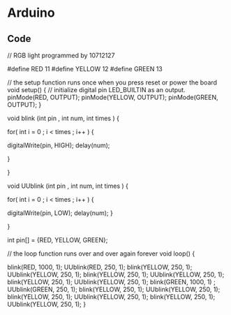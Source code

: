 # Arduino

## Code

// RGB light programmed by 10712127

#define RED 11
#define YELLOW 12
#define GREEN 13

// the setup function runs once when you press reset or power the board
void setup() {
  // initialize digital pin LED_BUILTIN as an output.
  pinMode(RED, OUTPUT);
  pinMode(YELLOW, OUTPUT);
  pinMode(GREEN, OUTPUT);
}

void blink (int pin , int num, int times  ) {

  for( int i = 0 ; i < times ; i++ ) {

   digitalWrite(pin, HIGH);
   delay(num);
  

  }

}

void UUblink (int pin , int num, int times  ) {

  for( int i = 0 ; i < times ; i++ ) {
  
   digitalWrite(pin, LOW);
   delay(num);
  }

}

int pin[] = {RED, YELLOW, GREEN};

// the loop function runs over and over again forever
void loop() {

blink(RED, 1000, 1);
UUblink(RED, 250, 1);
blink(YELLOW, 250, 1);
UUblink(YELLOW, 250, 1);
blink(YELLOW, 250, 1);
UUblink(YELLOW, 250, 1);
blink(YELLOW, 250, 1);
UUblink(YELLOW, 250, 1);
blink(GREEN, 1000, 1) ;
UUblink(GREEN, 250, 1);
blink(YELLOW, 250, 1);
UUblink(YELLOW, 250, 1);
blink(YELLOW, 250, 1);
UUblink(YELLOW, 250, 1);
blink(YELLOW, 250, 1);
UUblink(YELLOW, 250, 1);
}
